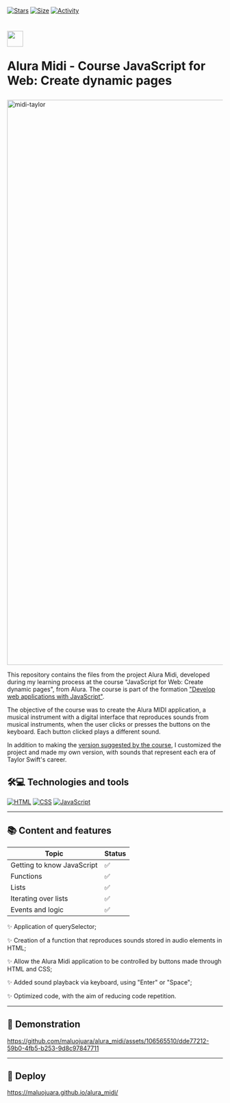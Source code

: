 [![Stars](https://img.shields.io/github/stars/maluojuara/alura_midi?color=ffff00&label=Stars&logo=Stars&style=?style=flat)](https://github.com/maluojuara/alura_midi)
[![Size](https://img.shields.io/github/repo-size/maluojuara/alura_midi?color=blue&label=Size&logo=Size&style=?style=flat)]([https://github.com/maluojuara/alura_midi](https://github.com/maluojuara/alura_midi))
[![Activity](https://img.shields.io/github/last-commit/maluojuara/alura_midi?color=red&label=Last%20Commit&style=flat)](https://github.com/maluojuara/alura_midi)


<h1>
    <a href="https://cursos.alura.com.br/course/javascript-web-paginas-dinamicas">
      <img align="center" width="37px" src="https://yt3.googleusercontent.com/W7GokEE6ydjZFa_Tpz6yvSsDlVPTe7d4yTsJqKXy1Gbhu1BGXCfKJ_I-_TzOq37m8R9S97kQ=s900-c-k-c0x00ffffff-no-rj"></a>
 
 <span> Alura Midi - Course JavaScript for Web: Create dynamic pages </span>
</h1>

<img width="1319" alt="midi-taylor" src="https://github.com/maluojuara/alura_midi/assets/106565510/29e9148b-023b-4680-aa50-18f0da546daf">


This repository contains the files from the project Alura Midi, developed during my learning process at the course "JavaScript for Web: Create dynamic pages", from Alura. The course is part of the formation ["Develop web applications with JavaScript"](https://cursos.alura.com.br/formacao-javascript-front-end). 

The objective of the course was to create the Alura MIDI application, a musical instrument with a digital interface that reproduces sounds from musical instruments, when the user clicks or presses the buttons on the keyboard. Each button clicked plays a different sound.

In addition to making the [version suggested by the course](https://github.com/maluojuara/alura_midi/tree/alura_version), I customized the project and made my own version, with sounds that represent each era of Taylor Swift's career.

## 🛠️💻  Technologies and tools

[![HTML](https://img.shields.io/badge/HTML5-E34F26?style=for-the-badge&logo=html5&logoColor=white)](https://www.w3schools.com/html/html_intro.asp)
[![CSS](https://img.shields.io/badge/CSS3-1572B6?style=for-the-badge&logo=css3&logoColor=white)](https://www.w3schools.com/css/default.asp)
[![JavaScript](https://img.shields.io/badge/JavaScript-F7DF1E?style=for-the-badge&logo=javascript&logoColor=323330)](https://developer.mozilla.org/pt-BR/docs/Web/JavaScript)


***

## 📚  Content and features

<div align="left">

| Topic                                                            | Status | 
| ----------------------------------------------------------------- | ------- | 
| Getting to know JavaScript |✅      
| Functions   |✅      
| Lists          |✅     
| Iterating over lists |✅    
|Events and logic |✅   


✨ Application of querySelector;

✨ Creation of a function that reproduces sounds stored in audio elements in HTML;

✨ Allow the Alura Midi application to be controlled by buttons made through HTML and CSS;

✨ Added sound playback via keyboard, using "Enter" or "Space";

✨ Optimized code, with the aim of reducing code repetition.


***

## 📲  Demonstration

https://github.com/maluojuara/alura_midi/assets/106565510/dde77212-59b0-4fb5-b253-9d8c97847711


***

## 🚀  Deploy

https://maluojuara.github.io/alura_midi/ 
